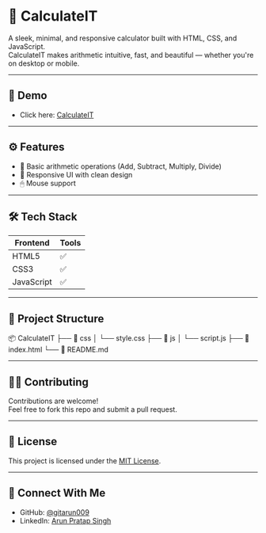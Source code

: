 # 🔢 CalculateIT

A sleek, minimal, and responsive calculator built with HTML, CSS, and JavaScript.  
CalculateIT makes arithmetic intuitive, fast, and beautiful — whether you're on desktop or mobile.

---

## 🚀 Demo

- Click here: [CalculateIT](https://github.com/gitarun009)  

---

## ⚙️ Features

- 🧮 Basic arithmetic operations (Add, Subtract, Multiply, Divide)
- 🎨 Responsive UI with clean design
- 🖱 Mouse support

---

## 🛠️ Tech Stack

| Frontend   | Tools |
|------------|-------|
| HTML5      | ✅    |
| CSS3       | ✅    |
| JavaScript | ✅    |

---

## 📁 Project Structure

📦 CalculateIT
├── 📁 css
│ └── style.css
├── 📁 js
│ └── script.js
├── 📄 index.html
└── 📄 README.md

---

## 🧑‍💻 Contributing

Contributions are welcome!  
Feel free to fork this repo and submit a pull request.

---

## 📜 License

This project is licensed under the [MIT License](LICENSE).

---

## 🤝 Connect With Me

- GitHub: [@gitarun009](https://github.com/gitarun009)  
- LinkedIn: [Arun Pratap Singh](https://www.linkedin.com/in/arun-pratap-singh09/)
